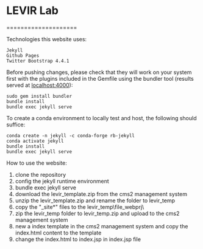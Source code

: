 # LEVIR Lab
====================

Technologies this website uses:  

    Jekyll  
    Github Pages  
    Twitter Bootstrap 4.4.1

Before pushing changes, please check that they will work on your system first with the plugins included in the Gemfile using the bundler tool (results served at [localhost:4000](localhost:4000)):

    sudo gem install bundler
    bundle install
    bundle exec jekyll serve
    
To create a conda environment to locally test and host, the following should suffice:

    conda create -n jekyll -c conda-forge rb-jekyll
    conda activate jekyll
    bundle install
    bundle exec jekyll serve

How to use the website:

1. clone the repository
2. config the jekyll runtime environment
3. bundle exec jekyll serve
4. download the levir_template.zip from the cms2 management system
5. unzip the levir_template.zip and rename the folder to levir_temp
6. copy the "_site\*" files to the levir_temp\file\_webprj\
7. zip the levir_temp folder to levir_temp.zip and upload to the cms2 management system
8. new a index template in the cms2 management system and copy the index.html content to the template
9. change the index.html to index.jsp in index.jsp file